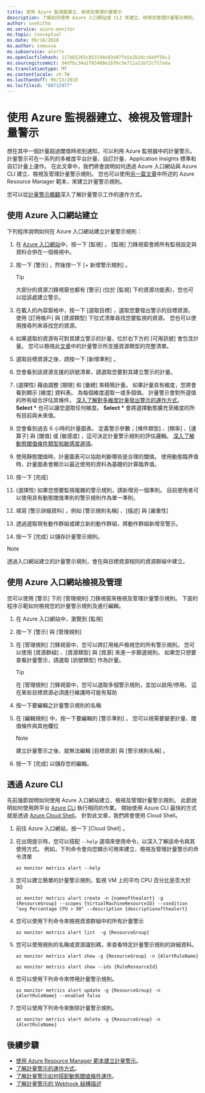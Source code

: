 ```yaml
---
title: 使用 Azure 監視器建立、檢視及管理計量警示
description: 了解如何使用 Azure 入口網站或 CLI 來建立、檢視及管理計量警示規則。
author: snehithm
ms.service: azure-monitor
ms.topic: conceptual
ms.date: 09/18/2018
ms.author: snmuvva
ms.subservice: alerts
ms.openlocfilehash: 117b65265c853194e93a97fe5e2b2dcc6e9f5bc2
ms.sourcegitcommit: d4dfbc34a1f03488e1b7bc5e711a11b72c717ada
ms.translationtype: MT
ms.contentlocale: zh-TW
ms.lasthandoff: 06/13/2019
ms.locfileid: "60712977"
---
```

# <a name="create-view-and-manage-metric-alerts-using-azure-monitor"></a>使用 Azure 監視器建立、檢視及管理計量警示

想在其中一個計量超過閾值時收到通知，可以利用 Azure 監視器中的計量警示。 計量警示可在一系列的多維度平台計量、自訂計量、Application Insights 標準和自訂計量上運作。 在此文章中，我們將會說明如何透過 Azure 入口網站與 Azure CLI 建立、檢視及管理計量警示規則。 您也可以使用[另一篇文章](alerts-metric-create-templates.md)中所述的 Azure Resource Manager 範本，來建立計量警示規則。

您可以從[計量警示概觀](alerts-metric-overview.md)深入了解計量警示工作的運作方式。

## <a name="create-with-azure-portal"></a>使用 Azure 入口網站建立

下列程序說明如何在 Azure 入口網站建立計量警示規則：

1. 在 [Azure 入口網站](https://portal.azure.com)中，按一下 [監視]  。 [監視] 刀鋒視窗會將所有監視設定與資料合併在一個檢視中。

2. 按一下 [警示]  ，然後按一下 [+ 新增警示規則]  。

    > [!TIP]
    > 大部分的資源刀鋒視窗也都有 [警示]  (位於 [監視]  下的資源功能表)，您也可以從該處建立警示。

3. 在載入的內容窗格中，按一下 [選取目標]  ，選取您要發出警示的目標資源。 使用 [訂用帳戶]  與 [資源類型]  下拉式清單尋找您要監視的資源。 您也可以使用搜尋列來尋找您的資源。

4. 如果選取的資源有可對其建立警示的計量，位於右下方的 [可用訊號]  會包含計量。 您可以檢視此[文章](../../azure-monitor/platform/alerts-metric-near-real-time.md#metrics-and-dimensions-supported)中的計量警示所支援資源類型的完整清單。

5. 選取目標資源之後，請按一下 [新增準則]  。

6. 您會看到該資源支援的訊號清單，請選取您要對其建立警示的計量。

7. (選擇性) 藉由調整 [期限]  和 [彙總]  來精簡計量。 如果計量具有維度，您將會看到顯示 [維度]  資料表。 為每個維度選取一或多個值。 計量警示會對所選值的所有組合評估其條件。 [深入了解對多維度計量發出警示的運作方式](alerts-metric-overview.md)。 **Select \*** 也可以讓您選取任何維度。 **Select \*** 會將選擇動態擴充至維度的所有目前與未來值。

8. 您會看到過去 6 小時的計量圖表。 定義警示參數；[條件類型]  、[頻率]  、[運算子]  與 [閾值]  或 [敏感度]  ，這可決定計量警示規則的評估邏輯。 [深入了解動態閾值條件類型和敏感度選項](alerts-dynamic-thresholds.md)。

9. 使用靜態閾值時，計量圖表可以協助判斷哪些是合理的閾值。 使用動態臨界值時，計量圖表會顯示以最近使用的資料為基礎的計算臨界值。

10. 按一下 [完成] 

11. (選擇性) 如果您想要監視複雜的警示規則，請新增另一個準則。 目前使用者可以使用具有動態閾值準則的警示規則作為單一準則。

12. 填寫 [警示詳細資料]  ，例如 [警示規則名稱]  、[描述]  與 [嚴重性] 

13. 透過選取現有動作群組或建立新的動作群組，將動作群組新增至警示。

14. 按一下 [完成]  以儲存計量警示規則。

> [!NOTE]
> 透過入口網站建立的計量警示規則，會在與目標資源相同的資源群組中建立。

## <a name="view-and-manage-with-azure-portal"></a>使用 Azure 入口網站檢視及管理

您可以使用 [警示] 下的 [管理規則] 刀鋒視窗來檢視及管理計量警示規則。 下面的程序示範如何檢視您的計量警示規則及進行編輯。

1. 在 Azure 入口網站中，瀏覽到 [監視] 

2. 按一下 [警示]  與 [管理規則] 

3. 在 [管理規則]  刀鋒視窗中，您可以跨訂用帳戶檢視您的所有警示規則。 您可以使用 [資源群組]  、[資源類型]  與 [資源]  來進一步篩選規則。 如果您只想要查看計量警示，請選取 [訊號類型]  作為計量。

    > [!TIP]
    > 在 [管理規則]  刀鋒視窗中，您可以選取多個警示規則，並加以啟用/停用。 這在某些目標資源必須進行維護時可能有幫助

4. 按一下要編輯之計量警示規則的名稱

5. 在 [編輯規則] 中，按一下要編輯的 [警示準則]  。 您可以視需要變更計量、閾值條件與其他欄位

    > [!NOTE]
    > 建立計量警示之後，就無法編輯 [目標資源]  與 [警示規則名稱]  。

6. 按一下 [完成]  以儲存您的編輯。

## <a name="with-azure-cli"></a>透過 Azure CLI

先前幾節說明如何使用 Azure 入口網站建立、檢視及管理計量警示規則。 此節說明如何使用跨平台 [Azure CLI](https://docs.microsoft.com/cli/azure/get-started-with-azure-cli?view=azure-cli-latest) 執行相同的作業。 開始使用 Azure CLI 最快的方式就是透過 [Azure Cloud Shell](https://docs.microsoft.com/azure/cloud-shell/overview?view=azure-cli-latest)。 針對此文章，我們將會使用 Cloud Shell。

1. 前往 Azure 入口網站，按一下 [Cloud Shell]  。

2. 在出現提示時，您可以搭配 ``--help`` 選項來使用命令，以深入了解該命令與其使用方式。 例如，下列命令會向您顯示可用來建立、檢視及管理計量警示的命令清單

    ```azurecli
    az monitor metrics alert --help
    ```

3. 您可以建立簡單的計量警示規則，監視 VM 上的平均 CPU 百分比是否大於 90

    ```azurecli
    az monitor metrics alert create -n {nameofthealert} -g {ResourceGroup} --scopes {VirtualMachineResourceID} --condition "avg Percentage CPU > 90" --description {descriptionofthealert}
    ```

4. 您可以使用下列命令來檢視資源群組中的所有計量警示

    ```azurecli
    az monitor metrics alert list  -g {ResourceGroup}
    ```

5. 您可以使用規則的名稱或資源識別碼，來查看特定計量警示規則的詳細資料。

    ```azurecli
    az monitor metrics alert show -g {ResourceGroup} -n {AlertRuleName}
    ```

    ```azurecli
    az monitor metrics alert show --ids {RuleResourceId}
    ```

6. 您可以使用下列命令來停用計量警示規則。

    ```azurecli
    az monitor metrics alert update -g {ResourceGroup} -n {AlertRuleName} --enabled false
    ```

7. 您可以使用下列命令來刪除計量警示規則。

    ```azurecli
    az monitor metrics alert delete -g {ResourceGroup} -n {AlertRuleName}
    ```

## <a name="next-steps"></a>後續步驟

- [使用 Azure Resource Manager 範本建立計量警示](../../azure-monitor/platform/alerts-enable-template.md)。
- [了解計量警示的運作方式](alerts-metric-overview.md)。
- [了解計量警示如何搭配動態閾值條件運作](alerts-dynamic-thresholds.md)。
- [了解計量警示的 Webhook 結構描述](../../azure-monitor/platform/alerts-metric-near-real-time.md#payload-schema)


